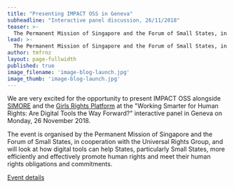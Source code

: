 ```yaml
---
title: "Presenting IMPACT OSS in Geneva"
subheadline: "Interactive panel discussion, 26/11/2018"
teaser: >-
  The Permanent Mission of Singapore and the Forum of Small States, in cooperation with the Universal Rights Group have invited us to give a demonstration of IMPACT OSS at the "Working Smarter for Human Rights: Are Digital Tools the Way Forward?" interactive panel.
lead: >-
  The Permanent Mission of Singapore and the Forum of Small States, in cooperation with the Universal Rights Group have invited us to give a demonstration of IMPACT OSS at the "Working Smarter for Human Rights: Are Digital Tools the Way Forward?" interactive panel.
author: tmfrnz
layout: page-fullwidth
published: true
image_filename: 'image-blog-launch.jpg'
image_thumb: 'image-blog-launch.jpg'
---
```


We are very excited for the opportunity to present IMPACT OSS alongside [SIMORE](http://www.mre.gov.py/simoreplus) and the [Girls Rights Platform](https://www.girlsrightsplatform.org/) at the "Working Smarter for Human Rights: Are Digital Tools the Way Forward?" interactive panel in Geneva on Monday, 26 November 2018.

The event is organised by the Permanent Mission of Singapore and the Forum of Small States, in cooperation with the Universal Rights Group, and will look at how digital tools can help States, particularly Small States, more efficiently and effectively promote human rights and meet their human rights obligations and commitments.

[Event details](https://www.universal-rights.org/events-detail/working-smarter-for-human-rights-are-digital-tools-the-way-forward/) 

